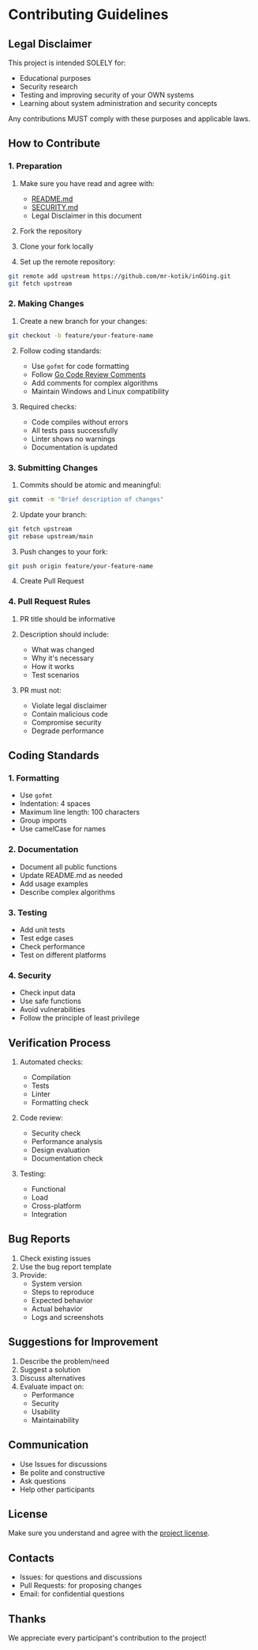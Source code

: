 # Contributing Guidelines

## Legal Disclaimer

This project is intended SOLELY for:
- Educational purposes
- Security research
- Testing and improving security of your OWN systems
- Learning about system administration and security concepts

Any contributions MUST comply with these purposes and applicable laws.

## How to Contribute

### 1. Preparation

1. Make sure you have read and agree with:
   - [README.md](README.md)
   - [SECURITY.md](SECURITY.md)
   - Legal Disclaimer in this document

2. Fork the repository
3. Clone your fork locally
4. Set up the remote repository:
```bash
git remote add upstream https://github.com/mr-kotik/inGOing.git
git fetch upstream
```

### 2. Making Changes

1. Create a new branch for your changes:
```bash
git checkout -b feature/your-feature-name
```

2. Follow coding standards:
   - Use `gofmt` for code formatting
   - Follow [Go Code Review Comments](https://github.com/golang/go/wiki/CodeReviewComments)
   - Add comments for complex algorithms
   - Maintain Windows and Linux compatibility

3. Required checks:
   - Code compiles without errors
   - All tests pass successfully
   - Linter shows no warnings
   - Documentation is updated

### 3. Submitting Changes

1. Commits should be atomic and meaningful:
```bash
git commit -m "Brief description of changes"
```

2. Update your branch:
```bash
git fetch upstream
git rebase upstream/main
```

3. Push changes to your fork:
```bash
git push origin feature/your-feature-name
```

4. Create Pull Request

### 4. Pull Request Rules

1. PR title should be informative
2. Description should include:
   - What was changed
   - Why it's necessary
   - How it works
   - Test scenarios

3. PR must not:
   - Violate legal disclaimer
   - Contain malicious code
   - Compromise security
   - Degrade performance

## Coding Standards

### 1. Formatting

- Use `gofmt`
- Indentation: 4 spaces
- Maximum line length: 100 characters
- Group imports
- Use camelCase for names

### 2. Documentation

- Document all public functions
- Update README.md as needed
- Add usage examples
- Describe complex algorithms

### 3. Testing

- Add unit tests
- Test edge cases
- Check performance
- Test on different platforms

### 4. Security

- Check input data
- Use safe functions
- Avoid vulnerabilities
- Follow the principle of least privilege

## Verification Process

1. Automated checks:
   - Compilation
   - Tests
   - Linter
   - Formatting check

2. Code review:
   - Security check
   - Performance analysis
   - Design evaluation
   - Documentation check

3. Testing:
   - Functional
   - Load
   - Cross-platform
   - Integration

## Bug Reports

1. Check existing issues
2. Use the bug report template
3. Provide:
   - System version
   - Steps to reproduce
   - Expected behavior
   - Actual behavior
   - Logs and screenshots

## Suggestions for Improvement

1. Describe the problem/need
2. Suggest a solution
3. Discuss alternatives
4. Evaluate impact on:
   - Performance
   - Security
   - Usability
   - Maintainability

## Communication

- Use Issues for discussions
- Be polite and constructive
- Ask questions
- Help other participants

## License

Make sure you understand and agree with the [project license](LICENSE).

## Contacts

- Issues: for questions and discussions
- Pull Requests: for proposing changes
- Email: for confidential questions

## Thanks

We appreciate every participant's contribution to the project! 